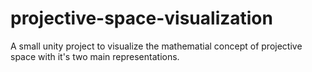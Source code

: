 # projective-space-visualization
A small unity project to visualize the mathematial concept of projective space with it's two main representations.
